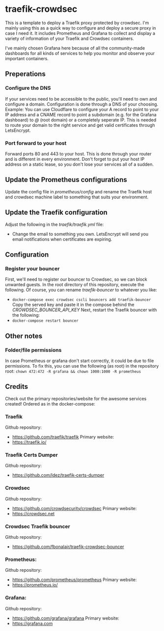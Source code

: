 # traefik-crowdsec
This is a template to deploy a Traefik proxy protected by crowdsec. I'm mainly using this as a quick way to configure and deploy a secure proxy in case I need it. 
It includes Prometheus and Grafana to collect and display a variety of information of your Traefik and Crowdsec containers.

I've mainly chosen Grafana here because of all the community-made dashboards for all kinds of services to help you monitor and observe your important containers.

## Preperations
### Configure the DNS
If your services need to be accessible to the public, you'll need to own and configure a domain. Configuration is done through a DNS of your choosing.
Example:
You can use Cloudflare to configure your A record to point to your IP address and a CNAME record to point a subdomain (e.g. for the Grafana dashboard) to _@_ (root domain) or a completely seperate IP. This is needed to route your domain to the right service and get valid certificates through LetsEncrypt.

### Port forward to your host
Forward ports 80 and 443 to your host. This is done through your router and is different in every environment. Don't forget to put your host IP address on a static lease, so you don't lose your services all of a sudden.

## Update the Prometheus configurations
Update the config file in _prometheus/config_ and rename the Traefik host and crowdsec machine label to something that suits your environment.

## Update the Traefik configuration
Adjust the following in the _traefik/traefik.yml_ file:
- Change the email to something you own. LetsEncrypt will send you email notifications when certificates are expiring.

## Configuration
### Register your bouncer
First, we'll need to register our bouncer to Crowdsec, so we can block unwanted guests.
In the root directory of this repository, execute the following. Of course, you can rename _traefik-bouncer_ to whatever you like:
- `docker-compose exec crowdsec cscli bouncers add traefik-bouncer`
Copy the served key and paste it in the compose behind the _CROWDSEC_BOUNCER_API_KEY_
Next, restart the Traefik bouncer with the following:
- `docker-compose restart bouncer`


## Other notes
### Folder/file permissions
In case Prometheus or grafana don't start correctly, it could be due to file permissions.
To fix this, you can use the following (as root) in the repository root:
`chown 472:472 -R grafana && chown 1000:1000 -R prometheus`


## Credits
Check out the primary repositories/website for the awesome services created!
Ordered as in the docker-compose:

### Traefik
Github repository:
- https://github.com/traefik/traefik
Primary website:
- https://traefik.io/

### Traefik Certs Dumper
Github repository:
- https://github.com/ldez/traefik-certs-dumper

### Crowdsec
Github repository:
- https://github.com/crowdsecurity/crowdsec
Primary website:
- https://crowdsec.net

### Crowdsec Traefik bouncer
Github repository:
- https://github.com/fbonalair/traefik-crowdsec-bouncer

### Prometheus:
Github repository:
- https://github.com/prometheus/prometheus
Primary website:
- https://prometheus.io/

### Grafana:
Github repository:
- https://github.com/grafana/grafana
Primary website:
- https://grafana.com